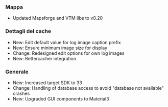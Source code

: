 ### Mappa
- Updated Mapsforge and VTM libs to v0.20

### Dettagli del cache
- New: Edit default value for log image caption prefix
- New: Ensure minimum image size for display
- Change: Redesigned edit options for own log images
- New: Bettercacher integration

### Generale
- New: Increased target SDK to 33
- Change: Handling of database access to avoid "database not available" crashes
- New: Upgraded GUI components to Material3
